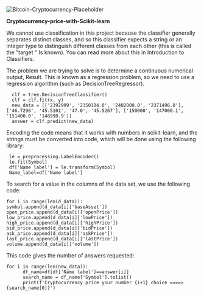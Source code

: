 
![Bitcoin-Cryptocurrency-Placeholder](https://github.com/Peyman2012/Cryptocurrency-price-with-Scikit-learn/assets/88220773/f84ff9d4-d663-45c9-8cce-1ee23e26f02f)

**Cryptocurrency-price-with-Scikit-learn**

We cannot use classification in this project because the classifier generally separates distinct classes, and so this classifier expects a string or an integer type to distinguish different classes from each other (this is called the "target " Is known). You can read more about this in Introduction to Classifiers.

The problem we are trying to solve is to determine a continuous numerical output, Result. This is known as a regression problem, so we need to use a regression algorithm (such as DecisionTreeRegressor).

      clf = tree.DecisionTreeClassifier()
      clf = clf.fit(x, y)
      new_data = [['2392999', '2350104.0', '2402000.0', '2371496.0'], ['46.7296', '45.5101', '47.0', '45.5267'], ['150000', '147000.1', '151400.0', '148998.9']]
      answer = clf.predict(new_data)

Encoding the code means that it works with numbers in scikit-learn, and the strings must be converted into code, which will be done using the following library:

     le = preprocessing.LabelEncoder()
     le.fit(Symbol)
     df['Name label'] = le.transform(Symbol)
     Name_label=df['Name label']

To search for a value in the columns of the data set, we use the following code:

    for i in range(len(d_data)):
    symbol.append(d_data[i]['baseAsset'])
    open_price.append(d_data[i]['openPrice'])
    low_price.append(d_data[i]['lowPrice'])
    high_price.append(d_data[i]['highPrice'])
    bid_price.append(d_data[i]['bidPrice'])
    ask_price.append(d_data[i]['askPrice'])
    last_price.append(d_data[i]['lastPrice'])
    volume.append(d_data[i]['volume'])

This code gives the number of answers requested:

    for i in range(len(new_data)):
          df_name=df[df['Name label']==answer[i]]
          search_name = df_name['Symbol'].tolist()
          print(f'Cryptocurrency price your number {i+1} choice ====> {search_name[0]}')

